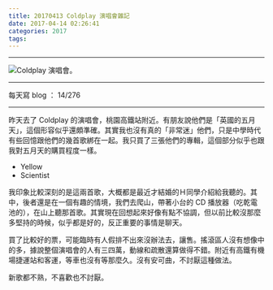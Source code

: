 ```yaml
---
title: 20170413 Coldplay 演唱會雜記
date: 2017-04-14 02:26:41
categories: 2017
tags:
---
```


---

![Coldplay 演唱會。](https://c1.staticflickr.com/3/2918/33975453436_32a1445524.jpg)

---

每天寫 blog ： 14/276

---

昨天去了 Coldplay 的演唱會，桃園高鐵站附近。有朋友說他們是「英國的五月天」，這個形容似乎還頗準確。其實我也沒有真的「非常迷」他們，只是中學時代有些回憶跟他們的幾首歌綁在一起。我只買了三張他們的專輯，這個部分似乎也跟我對五月天的購買程度一樣。

<!-- more -->

- Yellow
- Scientist

我印象比較深刻的是這兩首歌，大概都是最近才結婚的Ｈ同學介紹給我聽的。其中，後者還是在一個有趣的情境，我們去爬山，帶著小台的 CD 播放器（吃乾電池的），在山上聽那首歌。其實現在回想起來好像有點不協調，但以前比較沒那麼多堅持的時候，似乎都是好的，反正重要的事情是聊天。

買了比較好的票，可能臨時有人假排不出來沒辦法去，讓售。搖滾區人沒有想像中的多，據說整個演唱會的人有三四萬，動線和疏散還算做得不錯。附近有高鐵有機場捷運站和客運，等車也沒有等那麼久。沒有安可曲，不討厭這種做法。

新歌都不熟，不喜歡也不討厭。
